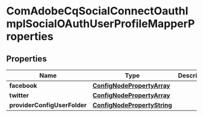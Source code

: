 
# ComAdobeCqSocialConnectOauthImplSocialOAuthUserProfileMapperProperties

## Properties
Name | Type | Description | Notes
------------ | ------------- | ------------- | -------------
**facebook** | [**ConfigNodePropertyArray**](ConfigNodePropertyArray.md) |  |  [optional]
**twitter** | [**ConfigNodePropertyArray**](ConfigNodePropertyArray.md) |  |  [optional]
**providerConfigUserFolder** | [**ConfigNodePropertyString**](ConfigNodePropertyString.md) |  |  [optional]




